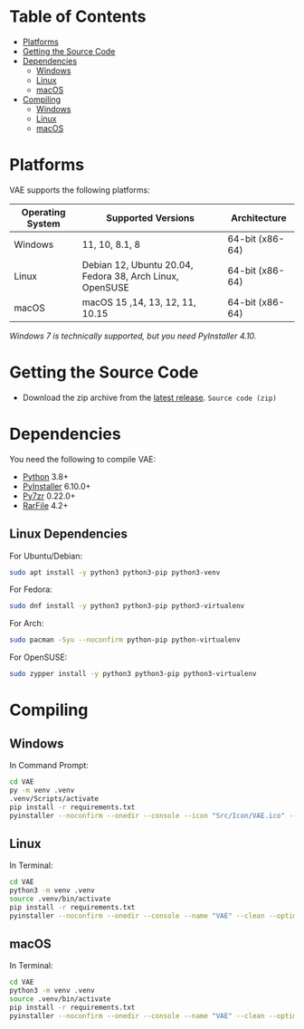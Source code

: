 # Table of Contents

- [Platforms](#platforms)
- [Getting the Source Code](#getting-the-source-code)
- [Dependencies](#dependencies)
  - [Windows](#dependencies)
  - [Linux](#linux-dependencies)
  - [macOS](#dependencies)
- [Compiling](#compiling)
  - [Windows](#windows-details)
  - [Linux](#linux-details)
  - [macOS](#macos-details)

# Platforms

VAE supports the following platforms:

| Operating System | Supported Versions                                       | Architecture    |
|------------------|----------------------------------------------------------|-----------------|
| Windows          | 11, 10, 8.1, 8                                           | 64-bit (x86-64) |
| Linux            | Debian 12, Ubuntu 20.04, Fedora 38, Arch Linux, OpenSUSE | 64-bit (x86-64) |
| macOS            | macOS 15 ,14, 13, 12, 11, 10.15                          | 64-bit (x86-64) |

_Windows 7 is technically supported, but you need PyInstaller 4.10._

# Getting the Source Code

- Download the zip archive from the [latest release](https://github.com/VermeilChan/VAE/releases/latest). `Source code
(zip)`

# Dependencies

You need the following to compile VAE:

- [Python](https://www.python.org/) 3.8+
- [PyInstaller](https://www.pyinstaller.org/) 6.10.0+
- [Py7zr](https://pypi.org/project/py7zr/) 0.22.0+
- [RarFile](https://pypi.org/project/rarfile/) 4.2+

## Linux Dependencies

For Ubuntu/Debian:
```sh
sudo apt install -y python3 python3-pip python3-venv
```
For Fedora:
```sh
sudo dnf install -y python3 python3-pip python3-virtualenv
```
For Arch:
```sh
sudo pacman -Syu --noconfirm python-pip python-virtualenv
```
For OpenSUSE:
```sh
sudo zypper install -y python3 python3-pip python3-virtualenv
```

# Compiling

## Windows

In Command Prompt:
```sh
cd VAE
py -m venv .venv
.venv/Scripts/activate
pip install -r requirements.txt
pyinstaller --noconfirm --onedir --console --icon "Src/Icon/VAE.ico" --name "VAE" --clean --optimize "2" --version-file "version.txt" --add-data "Src/extract_addons.py;." --add-data "Src/extract_archives.py;." --add-data "Src/Bin;Bin/"  "Src/cli.py"
```

## Linux

In Terminal:
```sh
cd VAE
python3 -m venv .venv
source .venv/bin/activate
pip install -r requirements.txt
pyinstaller --noconfirm --onedir --console --name "VAE" --clean --optimize "2" --strip --add-data "Src/extract_addons.py:." --add-data "Src/extract_archives.py:." --add-data "Src/Bin:Bin/"  "Src/cli.py"
```

## macOS

In Terminal:
```sh
cd VAE
python3 -m venv .venv
source .venv/bin/activate
pip install -r requirements.txt
pyinstaller --noconfirm --onedir --console --name "VAE" --clean --optimize "2" --strip --add-data "Src/extract_addons.py:." --add-data "Src/extract_archives.py:." --add-data "Src/Bin:Bin/"  "Src/cli.py"
```